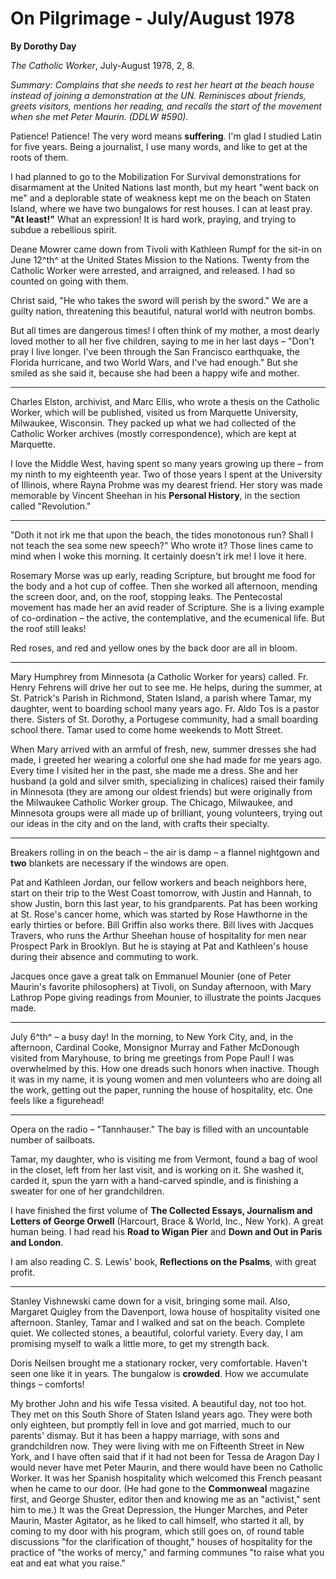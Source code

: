 On Pilgrimage - July/August 1978
================================

**By Dorothy Day**

*The Catholic Worker*, July-August 1978, 2, 8.

*Summary: Complains that she needs to rest her heart at the beach house
instead of joining a demonstration at the UN. Reminisces about friends,
greets visitors, mentions her reading, and recalls the start of the
movement when she met Peter Maurin. (DDLW \#590).*

Patience! Patience! The very word means **suffering**. I'm glad I
studied Latin for five years. Being a journalist, I use many words, and
like to get at the roots of them.

I had planned to go to the Mobilization For Survival demonstrations for
disarmament at the United Nations last month, but my heart "went back on
me" and a deplorable state of weakness kept me on the beach on Staten
Island, where we have two bungalows for rest houses. I can at least
pray. **"At least!"** What an expression! It is hard work, praying, and
trying to subdue a rebellious spirit.

Deane Mowrer came down from Tivoli with Kathleen Rumpf for the sit-in on
June 12^th^ at the United States Mission to the Nations. Twenty from the
Catholic Worker were arrested, and arraigned, and released. I had so
counted on going with them.

Christ said, "He who takes the sword will perish by the sword." We are a
guilty nation, threatening this beautiful, natural world with neutron
bombs.

But all times are dangerous times! I often think of my mother, a most
dearly loved mother to all her five children, saying to me in her last
days – "Don't pray I live longer. I've been through the San Francisco
earthquake, the Florida hurricane, and two World Wars, and I've had
enough." But she smiled as she said it, because she had been a happy
wife and mother.

- - -

Charles Elston, archivist, and Marc Ellis, who wrote a thesis on the
Catholic Worker, which will be published, visited us from Marquette
University, Milwaukee, Wisconsin. They packed up what we had collected
of the Catholic Worker archives (mostly correspondence), which are kept
at Marquette.

I love the Middle West, having spent so many years growing up there –
from my ninth to my eighteenth year. Two of those years I spent at the
University of Illinois, where Rayna Prohme was my dearest friend. Her
story was made memorable by Vincent Sheehan in his **Personal History**,
in the section called "Revolution."

- - -

"Doth it not irk me that upon the beach, the tides monotonous run? Shall
I not teach the sea some new speech?" Who wrote it? Those lines came to
mind when I woke this morning. It certainly doesn't irk me! I love it
here.

Rosemary Morse was up early, reading Scripture, but brought me food for
the body and a hot cup of coffee. Then she worked all afternoon, mending
the screen door, and, on the roof, stopping leaks. The Pentecostal
movement has made her an avid reader of Scripture. She is a living
example of co-ordination – the active, the contemplative, and the
ecumenical life. But the roof still leaks!

Red roses, and red and yellow ones by the back door are all in bloom.

- - -

Mary Humphrey from Minnesota (a Catholic Worker for years) called. Fr.
Henry Fehrens will drive her out to see me. He helps, during the summer,
at St. Patrick's Parish in Richmond, Staten Island, a parish where
Tamar, my daughter, went to boarding school many years ago. Fr. Aldo Tos
is a pastor there. Sisters of St. Dorothy, a Portugese community, had a
small boarding school there. Tamar used to come home weekends to Mott
Street.

When Mary arrived with an armful of fresh, new, summer dresses she had
made, I greeted her wearing a colorful one she had made for me years
ago. Every time I visited her in the past, she made me a dress. She and
her husband (a gold and silver smith, specializing in chalices) raised
their family in Minnesota (they are among our oldest friends) but were
originally from the Milwaukee Catholic Worker group. The Chicago,
Milwaukee, and Minnesota groups were all made up of brilliant, young
volunteers, trying out our ideas in the city and on the land, with
crafts their specialty.

- - -

Breakers rolling in on the beach – the air is damp – a flannel nightgown
and **two** blankets are necessary if the windows are open.

Pat and Kathleen Jordan, our fellow workers and beach neighbors here,
start on their trip to the West Coast tomorrow, with Justin and Hannah,
to show Justin, born this last year, to his grandparents. Pat has been
working at St. Rose's cancer home, which was started by Rose Hawthorne
in the early thirties or before. Bill Griffin also works there. Bill
lives with Jacques Travers, who runs the Arthur Sheehan house of
hospitality for men near Prospect Park in Brooklyn. But he is staying at
Pat and Kathleen's house during their absence and commuting to work.

Jacques once gave a great talk on Emmanuel Mounier (one of Peter
Maurin's favorite philosophers) at Tivoli, on Sunday afternoon, with
Mary Lathrop Pope giving readings from Mounier, to illustrate the points
Jacques made.

- - -

July 6^th^ – a busy day! In the morning, to New York City, and, in the
afternoon, Cardinal Cooke, Monsignor Murray and Father McDonough visited
from Maryhouse, to bring me greetings from Pope Paul! I was overwhelmed
by this. How one dreads such honors when inactive. Though it was in my
name, it is young women and men volunteers who are doing all the work,
getting out the paper, running the house of hospitality, etc. One feels
like a figurehead!

- - -

Opera on the radio – "Tannhauser." The bay is filled with an uncountable
number of sailboats.

Tamar, my daughter, who is visiting me from Vermont, found a bag of wool
in the closet, left from her last visit, and is working on it. She
washed it, carded it, spun the yarn with a hand-carved spindle, and is
finishing a sweater for one of her grandchildren.

I have finished the first volume of **The Collected Essays, Journalism
and Letters of George Orwell** (Harcourt, Brace & World, Inc., New
York). A great human being. I had read his **Road to Wigan Pier** and
**Down and Out in Paris and London**.

I am also reading C. S. Lewis' book, **Reflections on the Psalms**, with
great profit.

- - -

Stanley Vishnewski came down for a visit, bringing some mail. Also,
Margaret Quigley from the Davenport, Iowa house of hospitality visited
one afternoon. Stanley, Tamar and I walked and sat on the beach.
Complete quiet. We collected stones, a beautiful, colorful variety.
Every day, I am promising myself to walk a little more, to get my
strength back.

Doris Neilsen brought me a stationary rocker, very comfortable. Haven't
seen one like it in years. The bungalow is **crowded**. How we
accumulate things – comforts!

My brother John and his wife Tessa visited. A beautiful day, not too
hot. They met on this South Shore of Staten Island years ago. They were
both only eighteen, but promptly fell in love and got married, much to
our parents' dismay. But it has been a happy marriage, with sons and
grandchildren now. They were living with me on Fifteenth Street in New
York, and I have often said that if it had not been for Tessa de Aragon
Day I would never have met Peter Maurin, and there would have been no
Catholic Worker. It was her Spanish hospitality which welcomed this
French peasant when he came to our door. (He had gone to the
**Commonweal** magazine first, and George Shuster, editor then and
knowing me as an "activist," sent him to me.) It was the Great
Depression, the Hunger Marches, and Peter Maurin, Master Agitator, as he
liked to call himself, who started it all, by coming to my door with his
program, which still goes on, of round table discussions "for the
clarification of thought," houses of hospitality for the practice of
"the works of mercy," and farming communes "to raise what you eat and
eat what you raise."
